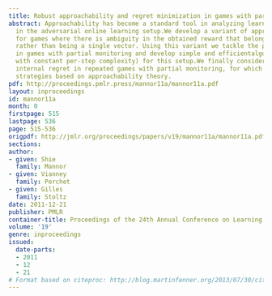 ```yaml
---
title: Robust approachability and regret minimization in games with partial monitoring
abstract: Approachability has become a standard tool in analyzing learning algorithms
  in the adversarial online learning setup.We develop a variant of approachability
  for games where there is ambiguity in the obtained reward that belongs to a set,
  rather than being a single vector. Using this variant we tackle the problem of approachability
  in games with partial monitoring and develop simple and efficientalgorithms (i.e.,
  with constant per-step complexity) for this setup.We finally consider external and
  internal regret in repeated games with partial monitoring, for which we deriveregret-minimizing
  strategies based on approachability theory.
pdf: http://proceedings.pmlr.press/mannor11a/mannor11a.pdf
layout: inproceedings
id: mannor11a
month: 0
firstpage: 515
lastpage: 536
page: 515-536
origpdf: http://jmlr.org/proceedings/papers/v19/mannor11a/mannor11a.pdf
sections: 
author:
- given: Shie
  family: Mannor
- given: Vianney
  family: Perchet
- given: Gilles
  family: Stoltz
date: 2011-12-21
publisher: PMLR
container-title: Proceedings of the 24th Annual Conference on Learning Theory
volume: '19'
genre: inproceedings
issued:
  date-parts:
  - 2011
  - 12
  - 21
# Format based on citeproc: http://blog.martinfenner.org/2013/07/30/citeproc-yaml-for-bibliographies/
---
```


